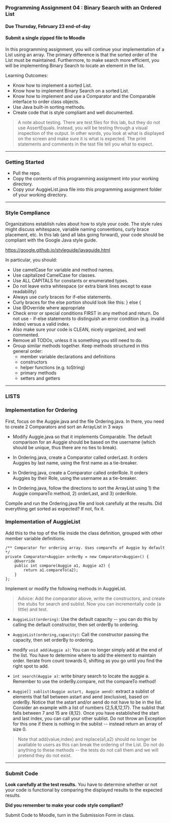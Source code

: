 ### Programming Assignment 04 : Binary Search with an Ordered List
#### Due Thursday, February 23 end-of-day
#### Submit a single zipped file to Moodle

In this programming assignment, you will continue your implementation of a List using an array. The primary difference is that the sorted order of the List must be maintained. Furthermore, to make search more efficient, you will be implementing Binary Search to locate an element in the list. 

Learning Outcomes:

- Know how to implement a sorted List.
- Know how to implement Binary Search on a sorted List.
- Know how to implement and use a Comparator and the Comparable interface to order class objects.
- Use Java built-in sorting methods.
- Create code that is style compliant and well documented.

>A note about testing. There are test files for this lab, but they do not use AssertEquals. Instead, you will be testing through a visual inspection of the output. In other words, you look at what is displayed on the screen and make sure it is what is expected. The print statements and comments in the test file tell you what to expect.

<hr>

### Getting Started

- Pull the repo.
- Copy the contents of this programming assignment into your working directory.
- Copy your AuggieList.java file into this programming assignment folder of your working directory.

<hr>

### Style Compliance

Organizations establish rules about how to style your code. The style rules might discuss whitespace, variable naming conventions, curly brace placement, etc. In this lab (and all labs going forward), your code should be compliant with the Google Java style guide.

https://google.github.io/styleguide/javaguide.html

In particular, you should:

- Use camelCase for variable and method names.
- Use capitalized CamelCase for classes.
- Use ALL CAPITALS for constants or enumerated types.
- Do not leave extra whitespace (or extra blank lines except to ease readability)
- Always use curly braces for if-else statements.
- Curly braces for the else portion should look like this: } else {
- Use @Override where appropriate
- Check error or special conditions FIRST in any method and return. Do not use - if-else statements to distinguish an error condition (e.g. invalid index) versus a valid index.
- Also make sure your code is CLEAN, nicely organized, and well commented.
- Remove all TODOs, unless it is something you still need to do.
- Group similar methods together. Keep methods structured in this general order:
	- member variable declarations and definitions
	- constructors
	- helper functions (e.g. toString)
	- primary methods
	- setters and getters

<hr>

### LISTS

### Implementation for Ordering

First, focus on the Auggie.java and the file Ordering.java. In there, you need to create 2 Comparators and sort an ArrayList in 3 ways

- Modify Auggie.java so that it implements Comparable. The default comparison for an Auggie should be based on the username (which should be unique, thus there are no ties to break).

- In Ordering.java, create a Comparator<Auggie> called orderLast. It orders Auggies by last name, using the first name as a tie-breaker.

- In Ordering.java, create a Comparator<Auggie> called orderRole. It orders Auggies by their Role, using the username as a tie-breaker.

- In Ordering.java, follow the directions to sort the ArrayList using 1) the Auggie compareTo method, 2) orderLast, and 3) orderRole.

Compile and run the Ordering.java file and look carefully at the results. Did everything get sorted as expected? If not, fix it.


### Implementation of AuggieList

Add this to the top of the file inside the class definition, grouped with other member variable definitions.

```
/** Comparator for ordering array. Uses compareTo of Auggie by default */
private Comparator<Auggie> orderBy = new Comparator<Auggie>() {
    @Override
    public int compare(Auggie a1, Auggie a2) {
        return a1.compareTo(a2);
    }
};
```

Implement or modify the following methods in AuggieList.

>Advice: Add the comparator above, write the constructors, and create the stubs for search and sublist. Now you can incrementally code (a little) and test.

- `AuggieList(ordering)`: Use the default capacity -- you can do this by calling the default constructor, then set orderBy to ordering.

- `AuggieList(ordering,capacity)`: Call the constructor passing the capacity, then set orderBy to ordering.

- modify `void add(Auggie a)`: You can no longer simply add at the end of the list. You have to determine where to add the element to maintain order. Iterate from count towards 0, shifting as you go until you find the right spot to add.

- `int search(Auggie a)`: write binary search to locate the auggie a. Remember to use the orderBy.compare, not the compareTo method!

- `Auggie[] sublist(Auggie astart, Auggie aend)`: extract a sublist of elements that fall between astart and aend (exclusive), based on orderBy. Notice that the astart and/or aend do not have to be in the list. Consider an example with a list of numbers {2,5,8,12,17}. The sublist that falls between 7 and 15 are {8,12}. Once you have established the start and last index, you can call your other sublist. Do not throw an Exception for this one if there is nothing in the sublist -- instead return an array of size 0.

>Note that add(value,index) and replace(a1,a2) should no longer be available to users as this can break the ordering of the List. Do not do anything to these methods -- the tests do not call them and we will pretend they do not exist.

<hr>

### Submit Code

**Look carefully at the test results.** You have to determine whether or not your code is functional by comparing the displayed results to the expected results.

**Did you remember to make your code style compliant?**

Submit Code to Moodle, turn in the Submission Form in class.








